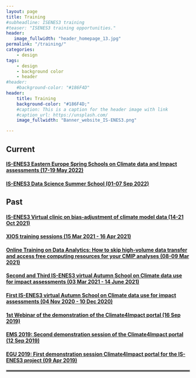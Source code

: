 ```yaml
---
layout: page
title: Training
#subheadline: ISENES3 training
#teaser: "ISENES3 training opportunities."
header:
   image_fullwidth: "header_homepage_13.jpg"
permalink: "/training/"
categories:
    - design
tags:
    - design
    - background color
    - header
#header:
    #background-color: "#186F4D"
header:
    title: Training
    background-color: "#186F4D;"
    #caption: This is a caption for the header image with link
    #caption_url: https://unsplash.com/
    image_fullwidth: "Banner_website_IS-ENES3.png"

---
```


## Current

#### [IS-ENES3 Eastern Europe Spring Schools on Climate data and Impact assessments (17-19 May 2022)](https://is-enes3.github.io/IS-ENES-Website/training-detailed#ee-school)
#### [IS-ENES3 Data Science Summer School (01-07 Sep 2022)](https://is-enes3.github.io/IS-ENES-Website/training-detailed#ds-school)

## Past

#### [IS-ENES3 Virtual clinic on bias-adjustment of climate model data (14-21 Oct 2021)](https://is-enes3.github.io/IS-ENES-Website/training-detailed#virt-clinic)
#### [XIOS training sessions (15 Mar 2021 - 16 Apr 2021)](https://is-enes3.github.io/IS-ENES-Website/training-detailed#xios)
#### [Online Training on Data Analytics: How to skip high-volume data transfer and access free computing resources for your CMIP analyses (08-09 Mar 2021)](https://is-enes3.github.io/IS-ENES-Website/training-detailed#da-cmip)
#### [Second and Third IS-ENES3 virtual Autumn School on Climate data use for impact assessments (03 Mar 2021 - 14 June 2021)](https://is-enes3.github.io/IS-ENES-Website/training-detailed#spring-school)
#### [First IS-ENES3 virtual Autumn School on Climate data use for impact assessments (04 Nov 2020 - 10 Dec 2020)](https://is-enes3.github.io/IS-ENES-Website/training-detailed#autumn-school)
#### [1st Webinar of the demonstration of the Climate4Impact portal (16 Sep 2019)](https://is-enes3.github.io/IS-ENES-Website/training-detailed#C41-web-1)
#### [EMS 2019: Second demonstration session of the Climate4Impact portal (12 Sep 2019)](https://is-enes3.github.io/IS-ENES-Website/training-detailed#C4I-demo-2)
#### [EGU 2019: First demonstration session Climate4Impact portal for the IS-ENES3 project (09 Apr 2019)](https://is-enes3.github.io/IS-ENES-Website/training-detailed#EGU2019-C4I)

<hr style="border:2px solid gray">

